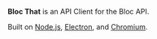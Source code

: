 **Bloc That** is an API Client for the Bloc API.

Built on [Node.js](https://nodejs.org), [Electron](https://electron.atom.io), and [Chromium](https://www.chromium.org).